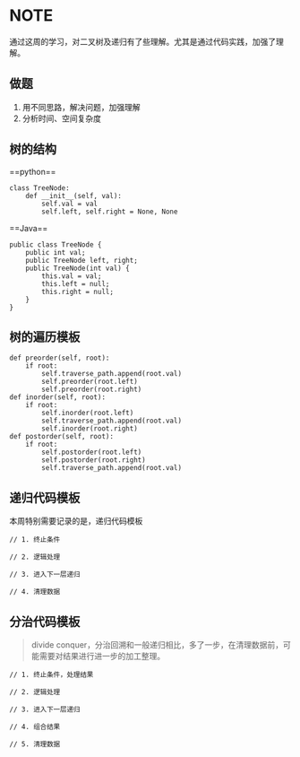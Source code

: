 # NOTE

通过这周的学习，对二叉树及递归有了些理解。尤其是通过代码实践，加强了理解。

## 做题

1. 用不同思路，解决问题，加强理解
2. 分析时间、空间复杂度

## 树的结构

==python==

```
class TreeNode:
    def __init__(self, val):
        self.val = val
        self.left, self.right = None, None
```

==Java==

```
public class TreeNode {
    public int val;
    public TreeNode left, right;
    public TreeNode(int val) {
        this.val = val;
        this.left = null;
        this.right = null;
    }
}
```

## 树的遍历模板

```
def preorder(self, root):
    if root:
        self.traverse_path.append(root.val)
        self.preorder(root.left)
        self.preorder(root.right)
def inorder(self, root):
    if root:
        self.inorder(root.left)
        self.traverse_path.append(root.val)
        self.inorder(root.right)
def postorder(self, root):
    if root:
        self.postorder(root.left)
        self.postorder(root.right)
        self.traverse_path.append(root.val)
```

## 递归代码模板

本周特别需要记录的是，递归代码模板

```
// 1. 终止条件

// 2. 逻辑处理

// 3. 进入下一层递归

// 4. 清理数据
```

## 分治代码模板

> divide conquer，分治回溯和一般递归相比，多了一步，在清理数据前，可能需要对结果进行进一步的加工整理。

```
// 1. 终止条件，处理结果

// 2. 逻辑处理

// 3. 进入下一层递归

// 4. 组合结果

// 5. 清理数据
```
